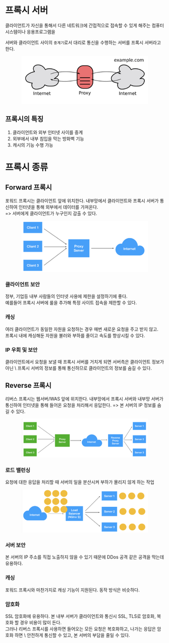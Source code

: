 # 프록시 서버
클라이언트가 자신을 통해서 다른 네트워크에 간접적으로 접속할 수 있게 해주는 컴퓨터 시스템이나 응용프로그램을

서버와 클라이언트 사이의 `중계기`로서 대리로 통신을 수행하는 서버를 프록시 서버라고 한다.

<div align='center'>
    <img src="image/proxy.png" width="400px">
</div>

## 프록시의 특징
1. 클라이언트와 외부 인터넷 사이를 중계
2. 외부에서 내부 침입을 막는 방화벽 기능
3. 캐시의 기능 수행 가능

# 프록시 종류

## Forward 프록시

포워드 프록시는 클라이언트 앞에 위치한다. 내부망에서 클라이언트와 프록시 서버가 통신하여 인터넷을 통해 외부에서 데이터를 가져온다. \
=> 서버에게 클라이언트가 누구인지 감출 수 있다.

<div align='center'>
    <img src="image/forward.png" width="400px">
</div>

### 클라이언트 보안
정부, 기업등 내부 사람들의 인터넷 사용에 제한을 설정하기에 좋다. \
예를들어 프록시 서버에 룰을 추가해 특정 사이트 접속을 제한할 수 있다.

### 캐싱
여러 클라이언트가 동일한 자원을 요청하는 경우 매번 새로운 요청을 주고 받지 않고. \
프록시 내에 캐싱해둔 자원을 불러와 부하를 줄이고 속도를 향상시킬 수 있다.

### IP 우회 및 보안 
클라이언트에서 요청을 보낼 때 프록시 서버를 거치게 되면 서버측은 클라이언트 정보가 아닌 \ 
프록시 서버의 정보를 통해 통신하므로 클라이언트의 정보를 숨길 수 있다.

## Reverse 프록시

리버스 프록시는 웹서버/WAS 앞에 위치한다. 내부망에서 프록시 서버와 내부망 서버가 통신하여 인터넷을 통해 들어온 요청을 처리해서 응답한다.
=> 본 서버의 IP 정보를 숨길 수 있다.

<div align='center'>
    <img src="image/reverse.png" width="400px">
</div>

### 로드 밸런싱

요청에 대한 응답을 처리할 때 서버의 일을 분산시켜 부하가 몰리지 않게 하는 작업

<div align='center'>
    <img src="image/lb.png" width="400px">
</div>

### 서버 보안
본 서버의 IP 주소를 직접 노출하지 않을 수 있기 때문에 DDos 공격 같은 공격을 막는데 유용하다.

### 캐싱
포워드 프록시와 마찬가지로 캐싱 기능이 지원된다. 동작 방식은 비슷하다.

### 암호화
SSL 암호화에 유용하다. 본 내부 서버가 클라이언트와 통신시 SSL, TLS로 암호화, 복호화 할 경우 비용이 많이 든다. \
그러나 리버스 프록시를 사용하면 들어오는 모든 요청은 복호화하고, 나가는 응답은 암호화 하면 \ 
안전하게 통신할 수 있고, 본 서버의 부담을 줄일 수 있다.
